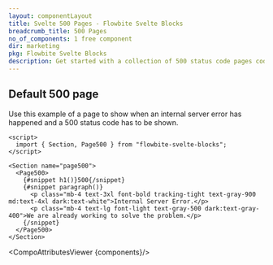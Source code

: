 ```yaml
---
layout: componentLayout
title: Svelte 500 Pages - Flowbite Svelte Blocks
breadcrumb_title: 500 Pages
no_of_components: 1 free component
dir: marketing
pkg: Flowbite Svelte Blocks
description: Get started with a collection of 500 status code pages coded with Tailwind CSS to show when a server error is being triggered.
---
```


<script>
  import { TableProp, TableDefaultRow, CompoAttributesViewer } from '../utils'
  const components = 'Page500, Section'
</script>

## Default 500 page

Use this example of a page to show when an internal server error has happened and a 500 status code has to be shown.

```svelte example
<script>
  import { Section, Page500 } from "flowbite-svelte-blocks";
</script>

<Section name="page500">
  <Page500>
    {#snippet h1()}500{/snippet}
    {#snippet paragraph()}
      <p class="mb-4 text-3xl font-bold tracking-tight text-gray-900 md:text-4xl dark:text-white">Internal Server Error.</p>
      <p class="mb-4 text-lg font-light text-gray-500 dark:text-gray-400">We are already working to solve the problem.</p>
    {/snippet}
  </Page500>
</Section>
```

<CompoAttributesViewer {components}/>
